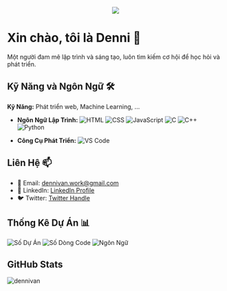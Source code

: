 <p align="center"><a align="center" href="#"><img src="https://readme-typing-svg.herokuapp.com?font=Fira+Code&pause=1000&random=false&width=435&lines=Welcome+to+dennivan's+profile"></a></p>

# Xin chào, tôi là Denni 👋

Một người đam mê lập trình và sáng tạo, luôn tìm kiếm cơ hội để học hỏi và phát triển.




## Kỹ Năng và Ngôn Ngữ 🛠️
 **Kỹ Năng:** Phát triển web, Machine Learning, ...

- **Ngôn Ngữ Lập Trình:** 
  ![HTML](https://img.shields.io/badge/HTML-E34F26?style=flat-square&logo=html5&logoColor=white)
  ![CSS](https://img.shields.io/badge/CSS-1572B6?style=flat-square&logo=css3&logoColor=white)
  ![JavaScript](https://img.shields.io/badge/JavaScript-F7DF1E?style=flat-square&logo=javascript&logoColor=white)
  ![C](https://img.shields.io/badge/C-A8B9CC?style=flat-square&logo=c&logoColor=white)
  ![C++](https://img.shields.io/badge/C++-00599C?style=flat-square&logo=c%2B%2B&logoColor=white)
  ![Python](https://img.shields.io/badge/Python-3776AB?style=flat-square&logo=python&logoColor=white)
  
- **Công Cụ Phát Triển:** 
  ![VS Code](https://img.shields.io/badge/VS_Code-007ACC?style=flat-square&logo=visual-studio-code&logoColor=white)

## Liên Hệ 📫

- 📧 Email: dennivan.work@gmail.com
- 💼 LinkedIn: [LinkedIn Profile](link_to_linkedin)
- 🐦 Twitter:  [Twitter Handle](link_to_twitter)

## Thống Kê Dự Án 📊

![Số Dự Án](https://img.shields.io/badge/Projects-10-brightgreen?style=flat-square)
![Số Dòng Code](https://img.shields.io/badge/Total%20Lines%20of%20Code-5000-blue?style=flat-square)
![Ngôn Ngữ](https://img.shields.io/badge/Languages-5-orange?style=flat-square)

## GitHub Stats

![dennivan](https://github-readme-stats.vercel.app/api?username=anuraghazra&hide=contribs,prs)







